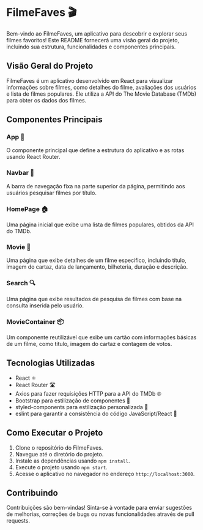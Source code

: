 # FilmeFaves 🎬

Bem-vindo ao FilmeFaves, um aplicativo para descobrir e explorar seus filmes favoritos! Este README fornecerá uma visão geral do projeto, incluindo sua estrutura, funcionalidades e componentes principais.

## Visão Geral do Projeto

FilmeFaves é um aplicativo desenvolvido em React para visualizar informações sobre filmes, como detalhes do filme, avaliações dos usuários e lista de filmes populares. Ele utiliza a API do The Movie Database (TMDb) para obter os dados dos filmes.

## Componentes Principais

### App 📱
O componente principal que define a estrutura do aplicativo e as rotas usando React Router.

### Navbar 🧭
A barra de navegação fixa na parte superior da página, permitindo aos usuários pesquisar filmes por título.

### HomePage 🏠
Uma página inicial que exibe uma lista de filmes populares, obtidos da API do TMDb.

### Movie 🎥
Uma página que exibe detalhes de um filme específico, incluindo título, imagem do cartaz, data de lançamento, bilheteria, duração e descrição.

### Search 🔍
Uma página que exibe resultados de pesquisa de filmes com base na consulta inserida pelo usuário.

### MovieContainer 📦
Um componente reutilizável que exibe um cartão com informações básicas de um filme, como título, imagem do cartaz e contagem de votos.

## Tecnologias Utilizadas

- React ⚛️
- React Router 🛣️
- Axios para fazer requisições HTTP para a API do TMDb 🌐
- Bootstrap para estilização de componentes 🎨
- styled-components para estilização personalizada 🎨
- eslint para garantir a consistência do código JavaScript/React 🚨

## Como Executar o Projeto

1. Clone o repositório do FilmeFaves.
2. Navegue até o diretório do projeto.
3. Instale as dependências usando `npm install`.
4. Execute o projeto usando `npm start`.
5. Acesse o aplicativo no navegador no endereço `http://localhost:3000`.

## Contribuindo

Contribuições são bem-vindas! Sinta-se à vontade para enviar sugestões de melhorias, correções de bugs ou novas funcionalidades através de pull requests.
